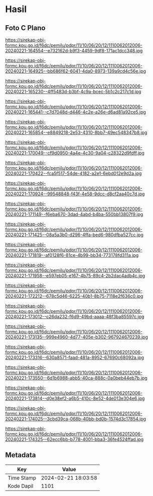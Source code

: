 # Hasil

## Foto C Plano

https://sirekap-obj-formc.kpu.go.id/f6dc/pemilu/pdpr/11/10/06/20/12/1110062012006-20240221-164554--e732162d-b9f3-4459-9df8-171ac1dcc348.jpg

https://sirekap-obj-formc.kpu.go.id/f6dc/pemilu/pdpr/11/10/06/20/12/1110062012006-20240221-164925--bb686f62-6041-4da0-8973-139a9cd4c56e.jpg

https://sirekap-obj-formc.kpu.go.id/f6dc/pemilu/pdpr/11/10/06/20/12/1110062012006-20240221-165230--4ff5483d-b3bf-4c9a-bcec-5b1c2c217c1d.jpg

https://sirekap-obj-formc.kpu.go.id/f6dc/pemilu/pdpr/11/10/06/20/12/1110062012006-20240221-165441--c7d7048d-d446-4c2e-a26e-d6ad81a92ce5.jpg

https://sirekap-obj-formc.kpu.go.id/f6dc/pemilu/pdpr/11/10/06/20/12/1110062012006-20240221-165854--e8849218-2e53-4310-8bb7-49ec548347b8.jpg

https://sirekap-obj-formc.kpu.go.id/f6dc/pemilu/pdpr/11/10/06/20/12/1110062012006-20240221-170049--cf9d0950-4a4e-4c30-9a04-c28322d9fdff.jpg

https://sirekap-obj-formc.kpu.go.id/f6dc/pemilu/pdpr/11/10/06/20/12/1110062012006-20240221-170422--fca5f517-54de-4182-a2e1-6ebd012e9d2a.jpg

https://sirekap-obj-formc.kpu.go.id/f6dc/pemilu/pdpr/11/10/06/20/12/1110062012006-20240221-170924--99548848-f43f-4e58-9dcc-d8cf2aa40c7d.jpg

https://sirekap-obj-formc.kpu.go.id/f6dc/pemilu/pdpr/11/10/06/20/12/1110062012006-20240221-171149--f6eba670-3dad-4abd-b4ba-550bb13807f9.jpg

https://sirekap-obj-formc.kpu.go.id/f6dc/pemilu/pdpr/11/10/06/20/12/1110062012006-20240221-171425--08a5a3b0-d296-4ffa-bed6-980dfba527cc.jpg

https://sirekap-obj-formc.kpu.go.id/f6dc/pemilu/pdpr/11/10/06/20/12/1110062012006-20240221-171819--af0128f6-81ce-4b99-bb34-773178fd311a.jpg

https://sirekap-obj-formc.kpu.go.id/f6dc/pemilu/pdpr/11/10/06/20/12/1110062012006-20240221-171958--e597eb05-e167-4b75-89c4-2b2dac4adb4c.jpg

https://sirekap-obj-formc.kpu.go.id/f6dc/pemilu/pdpr/11/10/06/20/12/1110062012006-20240221-172212--678c5d46-6225-40b1-8b75-7118e2f636c0.jpg

https://sirekap-obj-formc.kpu.go.id/f6dc/pemilu/pdpr/11/10/06/20/12/1110062012006-20240221-173012--c26da232-f6d9-49bd-aaaa-48f3ba85597c.jpg

https://sirekap-obj-formc.kpu.go.id/f6dc/pemilu/pdpr/11/10/06/20/12/1110062012006-20240221-173135--999e4960-4d77-405e-b302-967924670239.jpg

https://sirekap-obj-formc.kpu.go.id/f6dc/pemilu/pdpr/11/10/06/20/12/1110062012006-20240221-173316--630a8571-faad-481a-8952-67690c68092a.jpg

https://sirekap-obj-formc.kpu.go.id/f6dc/pemilu/pdpr/11/10/06/20/12/1110062012006-20240221-173550--6d1b6988-abb5-40ca-888c-0a0beb44eb7b.jpg

https://sirekap-obj-formc.kpu.go.id/f6dc/pemilu/pdpr/11/10/06/20/12/1110062012006-20240221-173814--d0e38ef2-a6b5-410c-8e52-4de013e304e6.jpg

https://sirekap-obj-formc.kpu.go.id/f6dc/pemilu/pdpr/11/10/06/20/12/1110062012006-20240221-174025--3cbd39ca-068b-40bb-bd0b-1574d3c17854.jpg

https://sirekap-obj-formc.kpu.go.id/f6dc/pemilu/pdpr/11/10/06/20/12/1110062012006-20240221-174325--62ecc6bb-b778-4001-bba3-36fe4524ffad.jpg


## Metadata

| Key        | Value               |
| ---------- | ------------------- |
| Time Stamp | 2024-02-21 18:03:58 |
| Kode Dapil | 1101                |




